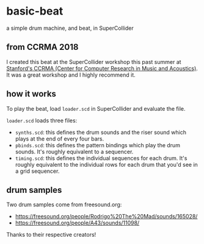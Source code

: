 # basic-beat

a simple drum machine, and beat, in SuperCollider

## from CCRMA 2018

I created this beat at the SuperCollider workshop this past summer at [Stanford's CCRMA (Center for Computer Research in Music and Acoustics)](https://ccrma.stanford.edu/).
It was a great workshop and I highly recommend it.

## how it works

To play the beat, load `loader.scd` in SuperCollider and evaluate the file.

`loader.scd` loads three files:

* `synths.scd`: this defines the drum sounds and the riser sound which plays at the end of every four bars.
* `pbinds.scd`: this defines the pattern bindings which play the drum sounds. It's roughly equivalent to a sequencer.
* `timing.scd`: this defines the individual sequences for each drum. It's roughly equivalent to the individual rows for each drum that you'd see in a grid sequencer.

## drum samples

Two drum samples come from freesound.org:

* https://freesound.org/people/Rodrigo%20The%20Mad/sounds/165028/
* https://freesound.org/people/A43/sounds/11098/

Thanks to their respective creators!
